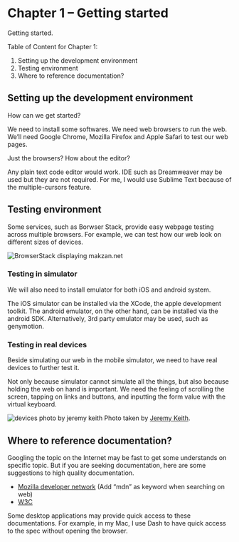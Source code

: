 # Chapter 1 – Getting started

Getting started.

Table of Content for Chapter 1:

1. Setting up the development environment
2. Testing environment
3. Where to reference documentation?

## Setting up the development environment 

How can we get started?

We need to install some softwares. We need web browsers to run the web. We’ll need Google Chrome, Mozilla Firefox and Apple Safari to test our web pages.

Just the browsers? How about the editor?

Any plain text code editor would work. IDE such as Dreamweaver may be used but they are not required. For me, I would use Sublime Text because of the multiple-cursors feature.


## Testing environment 

Some services, such as Borwser Stack, provide easy webpage testing across multiple browsers. For example, we can test how our web look on different sizes of devices.

![BrowserStack displaying makzan.net](http://archive.makzan.net/images/introducing-web-design/browser-stack.png)

### Testing in simulator

We will also need to install emulator for both iOS and android system.

The iOS simulator can be installed via the XCode, the apple development toolkit. The android emulator, on the other hand, can be installed via the android SDK. Alternatively, 3rd party emulator may be used, such as genymotion.

### Testing in real devices

Beside simulating our web in the mobile simulator, we need to have real devices to further test it.

Not only because simulator cannot simulate all the things, but also because holding the web on hand is important. We need the feeling of scrolling the screen, tapping on links and buttons, and inputting the form value with the virtual keyboard.

![devices photo by jeremy keith](http://archive.makzan.net/images/introducing-web-design/devices-photo-by-jeremy-keith.png)
Photo taken by [Jeremy Keith](http://www.flickr.com/photos/adactio/6800966731/).

## Where to reference documentation?

Googling the topic on the Internet may be fast to get some understands on specific topic. But if you are seeking documentation, here are some suggestions to high quality documentation.

- [Mozilla developer network](https://developer.mozilla.org/) (Add “mdn” as keyword when searching on web)
- [W3C](http://www.w3.org/standards/webdesign/)

Some desktop applications may provide quick access to these documentations. For example, in my Mac, I use Dash to have quick access to the spec without opening the browser.
